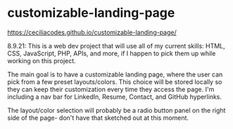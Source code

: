 # customizable-landing-page
https://ceciliacodes.github.io/customizable-landing-page/

8.9.21:
This is a web dev project that will use all of my current skills: HTML, CSS, JavaScript, PHP, APIs, and more, if I happen to pick them up while working on this project.

The main goal is to have a customizable landing page, where the user can pick from a few preset layouts/colors. This choice will be stored locally so they can keep their customization every time they access the page. I'm including a nav bar for LinkedIn, Resume, Contact, and GitHub hyperlinks.

The layout/color selection will probably be a radio button panel on the right side of the page- don't have that sketched out at this moment.
